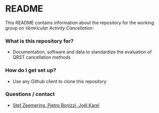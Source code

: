 # README #

This README contains information about the repository for the working group on *Ventricular Activity Cancellation*.

### What is this repository for? ###

* Documentation, software and data to standardize the evaluation of QRST cancellation methods

### How do I get set up? ###

* Use any Github client to clone this repository

### Questions / contact ###

* [Stef Zeemering, Pietro Bonizzi, Joël Karel](mailto:ceiatrialarrhythmias@gmail.com)
